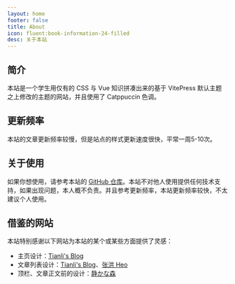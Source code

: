 ```yaml
---
layout: home
footer: false
title: About
icon: fluent:book-information-24-filled
desc: 关于本站
---
```


<spacer height="40px"/>
<pt />

## 简介
本站是一个学生用仅有的 CSS 与 Vue 知识拼凑出来的基于 VitePress 默认主题之上修改的主题的网站，并且使用了 Catppuccin 色调。

## 更新频率
本站的文章更新频率较慢，但是站点的样式更新速度很快，平常一周5-10次。

## 关于使用
如果你想使用，请参考本站的 [GitHub 仓库](https://github.com/silvaire-qwq/Website)。本站不对他人使用提供任何技术支持，如果出现问题，本人概不负责。并且参考更新频率，本站更新频率较快，不太建议个人使用。

## 借鉴的网站
本站特别感谢以下网站为本站的某个或某些方面提供了灵感：
- 主页设计：[Tianli's Blog](https://blog.tianli0.top/)
- 文章列表设计：[Tianli's Blog](https://blog.tianli0.top/)、[张洪 Heo](https://blog.zhheo.com/)
- 顶栏、文章正文前的设计：[静かな森](http://innei.in/)
